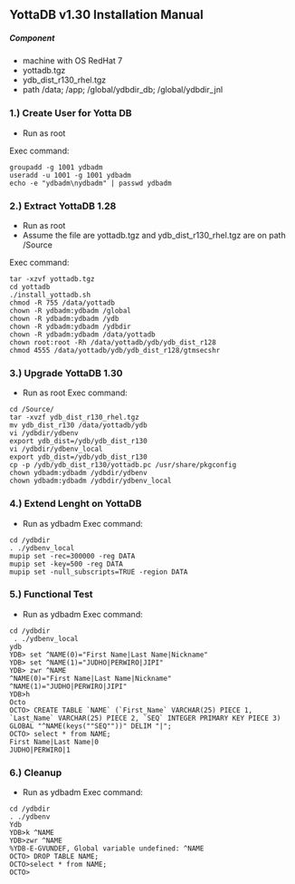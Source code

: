## YottaDB v1.30 Installation Manual

##### Component

- machine with OS RedHat 7
- yottadb.tgz
- ydb_dist_r130_rhel.tgz
- path /data; /app; /global/ydbdir_db; /global/ydbdir_jnl

### 1.) Create User for Yotta DB
- Run as root

Exec command:
```
groupadd -g 1001 ydbadm
useradd -u 1001 -g 1001 ydbadm
echo -e "ydbadm\nydbadm" | passwd ydbadm

```

### 2.) Extract YottaDB 1.28
- Run as root
- Assume the file are yottadb.tgz and ydb_dist_r130_rhel.tgz are on path /Source

Exec command:
```
tar -xzvf yottadb.tgz
cd yottadb
./install_yottadb.sh
chmod -R 755 /data/yottadb
chown -R ydbadm:ydbadm /global
chown -R ydbadm:ydbadm /ydb
chown -R ydbadm:ydbadm /ydbdir
chown -R ydbadm:ydbadm /data/yottadb
chown root:root -Rh /data/yottadb/ydb/ydb_dist_r128
chmod 4555 /data/yottadb/ydb/ydb_dist_r128/gtmsecshr
```

### 3.) Upgrade YottaDB 1.30
- Run as root
Exec command:
```
cd /Source/
tar -xvzf ydb_dist_r130_rhel.tgz
mv ydb_dist_r130 /data/yottadb/ydb
vi /ydbdir/ydbenv
export ydb_dist=/ydb/ydb_dist_r130
vi /ydbdir/ydbenv_local
export ydb_dist=/ydb/ydb_dist_r130
cp -p /ydb/ydb_dist_r130/yottadb.pc /usr/share/pkgconfig
chown ydbadm:ydbadm /ydbdir/ydbenv
chown ydbadm:ydbadm /ydbdir/ydbenv_local
```

### 4.) Extend Lenght on YottaDB
- Run as ydbadm
Exec command:
```
cd /ydbdir
. ./ydbenv_local
mupip set -rec=300000 -reg DATA
mupip set -key=500 -reg DATA
mupip set -null_subscripts=TRUE -region DATA
```

### 5.) Functional Test
- Run as ydbadm
Exec command:
```
cd /ydbdir
 . ./ydbenv_local
ydb
YDB> set ^NAME(0)="First Name|Last Name|Nickname"
YDB> set ^NAME(1)="JUDHO|PERWIRO|JIPI"
YDB> zwr ^NAME
^NAME(0)="First Name|Last Name|Nickname"
^NAME(1)="JUDHO|PERWIRO|JIPI"
YDB>h
Octo
OCTO> CREATE TABLE `NAME` (`First_Name` VARCHAR(25) PIECE 1, `Last_Name` VARCHAR(25) PIECE 2, `SEQ` INTEGER PRIMARY KEY PIECE 3) GLOBAL "^NAME(keys(""SEQ""))" DELIM "|";
OCTO> select * from NAME;
First Name|Last Name|0
JUDHO|PERWIRO|1
```

### 6.) Cleanup
- Run as ydbadm
Exec command:
```
cd /ydbdir
. ./ydbenv
Ydb
YDB>k ^NAME
YDB>zwr ^NAME
%YDB-E-GVUNDEF, Global variable undefined: ^NAME
OCTO> DROP TABLE NAME;
OCTO>select * from NAME;
OCTO>
```
